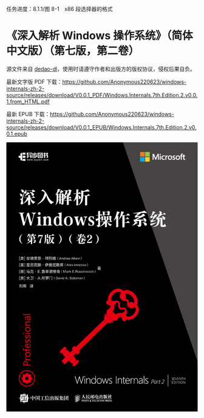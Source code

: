 任务进度：8.1.1/图 8-1　x86 段选择器的格式

# 《深入解析 Windows 操作系统》（简体中文版）（第七版，第二卷） 

源文件来自 [dedao-dl](https://github.com/yann0917/dedao-dl)，使用时请遵守作者和出版方的版权协议，侵权后果自负。

最新文字版 PDF 下载：https://github.com/Anonymous220623/windows-internals-zh-2-source/releases/download/V0.0.1_PDF/Windows.Internals.7th.Edition.2.v0.0.1.from_HTML.pdf

最新 EPUB 下载：https://github.com/Anonymous220623/windows-internals-zh-2-source/releases/download/V0.0.1_EPUB/Windows.Internals.7th.Edition.2.v0.0.1.epub

![封面](assets/cover.jpg)
